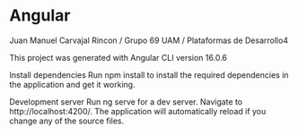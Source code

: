 # Angular
Juan Manuel Carvajal Rincon / Grupo 69 UAM / Plataformas de Desarrollo4

This project was generated with Angular CLI version 16.0.6

Install dependencies
Run npm install to install the required dependencies in the application and get it working.

Development server
Run ng serve for a dev server. Navigate to http://localhost:4200/. The application will automatically reload if you change any of the source files.
